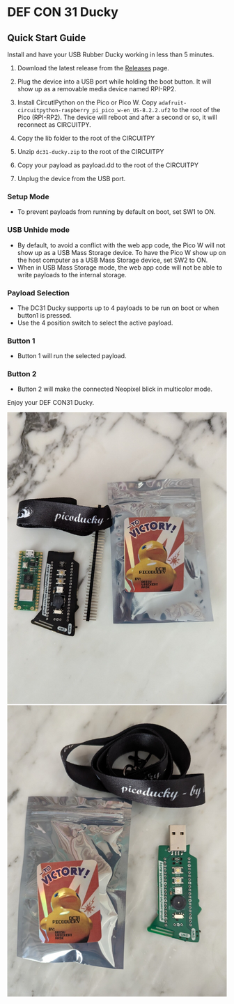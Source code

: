 # DEF CON 31 Ducky

<insert picture of board>

## Quick Start Guide
Install and have your USB Rubber Ducky working in less than 5 minutes.

1. Download the latest release from the [Releases](https://github.com/iot-pwn/defcon31-ducky/releases) page.

2. Plug the device into a USB port while holding the boot button. It will show up as a removable media device named RPI-RP2.

3. Install CircutlPython on the Pico or Pico W. Copy `adafruit-circuitpython-raspberry_pi_pico_w-en_US-8.2.2.uf2` to the root of the Pico (RPI-RP2). The device will reboot and after a second or so, it will reconnect as CIRCUITPY.

4. Copy the lib folder to the root of the CIRCUITPY

5. Unzip `dc31-ducky.zip` to the root of the CIRCUITPY

6. Copy your payload as payload.dd to the root of the CIRCUITPY

7. Unplug the device from the USB port.

### Setup Mode
* To prevent payloads from running by default on boot, set SW1 to ON.

### USB Unhide mode
* By default, to avoid a conflict with the web app code, the Pico W will not show up as a USB Mass Storage device.
To have the Pico W show up on the host computer as a USB Mass Storage device, set SW2 to ON.  
* When in USB Mass Storage mode, the web app code will not be able to write payloads to the internal storage.

### Payload Selection
* The DC31 Ducky supports up to 4 payloads to be run on boot or when button1 is pressed.
* Use the 4 position switch to select the active payload.

### Button 1
* Button 1 will run the selected payload.

### Button 2
* Button 2 will make the connected Neopixel blick in multicolor mode.

Enjoy your DEF CON31 Ducky.

![Paritally assembled kit](images/dc31-partial-kit.jpg)  
![Fully assembled kit](images/dc31-full-kit.jpg)
